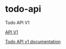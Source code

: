# todo-api
Todo API V1

[API V1](https://ammar-todo-api.herokuapp.com/)

[Todo API v1 documentation](https://documenter.getpostman.com/view/7504301/UyxqAhrr#intro)
